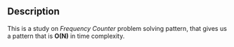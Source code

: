 ## Description

This is a study on *Frequency Counter* problem solving pattern, that gives us a pattern that is **O(N)** in time complexity.
